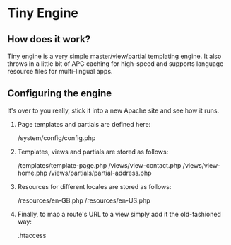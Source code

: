 Tiny Engine
===========

How does it work?
-----------------

Tiny engine is a very simple master/view/partial templating engine.
It also throws in a little bit of APC caching for high-speed and supports
language resource files for multi-lingual apps.

Configuring the engine
----------------------

It's over to you really, stick it into a new Apache site and see how it runs.

1. Page templates and partials are defined here:

	/system/config/config.php

2. Templates, views and partials are stored as follows:

	/templates/template-page.php
	/views/view-contact.php
	/views/view-home.php
	/views/partials/partial-address.php

3. Resources for different locales are stored as follows:

	/resources/en-GB.php
	/resources/en-US.php

4. Finally, to map a route's URL to a view simply add it the old-fashioned way:

	.htaccess
